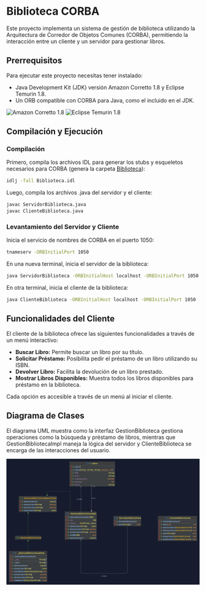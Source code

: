 # Biblioteca CORBA

Este proyecto implementa un sistema de gestión de biblioteca utilizando la Arquitectura de Corredor de Objetos Comunes 
(CORBA), permitiendo la interacción entre un cliente y un servidor para gestionar libros.

## Prerrequisitos

Para ejecutar este proyecto necesitas tener instalado:

- Java Development Kit (JDK) versión Amazon Corretto 1.8 y Eclipse Temurin 1.8.
- Un ORB compatible con CORBA para Java, como el incluido en el JDK.

![Amazon Corretto 1.8](https://img.shields.io/badge/Amazon%20Corretto-1.8-green.svg)
![Eclipse Temurin 1.8](https://img.shields.io/badge/Eclipse%20Temurin-1.8-green.svg)

## Compilación y Ejecución

### Compilación

Primero, compila los archivos IDL para generar los stubs y esqueletos necesarios para CORBA (genera la carpeta 
[Biblioteca](src/Biblioteca)):

```bash
idlj -fall Biblioteca.idl
```
Luego, compila los archivos .java del servidor y el cliente:

```bash
javac ServidorBiblioteca.java
javac ClienteBiblioteca.java
```

### Levantamiento del Servidor y Cliente
Inicia el servicio de nombres de CORBA en el puerto 1050:
   
```bash
tnameserv -ORBInitialPort 1050
```

En una nueva terminal, inicia el servidor de la biblioteca:

```bash
java ServidorBiblioteca -ORBInitialHost localhost -ORBInitialPort 1050
```

En otra terminal, inicia el cliente de la biblioteca:

```bash
java ClienteBiblioteca -ORBInitialHost localhost -ORBInitialPort 1050
```

## Funcionalidades del Cliente
El cliente de la biblioteca ofrece las siguientes funcionalidades a través de un menú interactivo:

- **Buscar Libro:** Permite buscar un libro por su título.
- **Solicitar Préstamo:** Posibilita pedir el préstamo de un libro utilizando su ISBN.
- **Devolver Libro:** Facilita la devolución de un libro prestado.
- **Mostrar Libros Disponibles:** Muestra todos los libros disponibles para préstamo en la biblioteca.

Cada opción es accesible a través de un menú al iniciar el cliente.

## Diagrama de Clases
El diagrama UML muestra como la interfaz GestionBiblioteca gestiona operaciones como la búsqueda y préstamo de libros,
mientras que GestionBibliotecaImpl maneja la lógica del servidor y ClienteBiblioteca se encarga de las interacciones 
del usuario.

![Diagrama UML](UMLdiagram.png)
